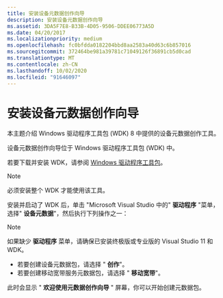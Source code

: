```yaml
---
title: 安装设备元数据创作向导
description: 安装设备元数据创作向导
ms.assetid: 3DA5F7E8-B33B-4D05-9506-DDEE06773A5D
ms.date: 04/20/2017
ms.localizationpriority: medium
ms.openlocfilehash: fc0bfdda0182204bbd8aa2583a40d63c6b857016
ms.sourcegitcommit: 372464be981a39781c71049126f36891cb5d0cad
ms.translationtype: MT
ms.contentlocale: zh-CN
ms.lasthandoff: 10/02/2020
ms.locfileid: "91646097"
---
```

# <a name="installing-the-device-metadata-authoring-wizard"></a>安装设备元数据创作向导

本主题介绍 Windows 驱动程序工具包 (WDK) 8 中提供的设备元数据创作工具。

设备元数据创作向导位于 Windows 驱动程序工具包 (WDK) 中。

若要下载并安装 WDK，请参阅 [Windows 驱动程序工具包](../download-the-wdk.md)。

>[!NOTE]
>必须安装整个 WDK 才能使用该工具。

安装并启动了 WDK 后，单击 "Microsoft Visual Studio 中的" **驱动程序** "菜单，选择" **设备元数据**"，然后执行下列操作之一：

>[!NOTE]
>如果缺少 **驱动程序** 菜单，请确保已安装终极版或专业版的 Visual Studio 11 和 WDK。

- 若要创建设备元数据包，请选择 " **创作**"。
- 若要创建移动宽带服务元数据包，请选择 " **移动宽带**"。

此时会显示 " **欢迎使用元数据创作向导** " 屏幕，你可以开始创建元数据包。
